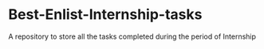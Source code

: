 # Best-Enlist-Internship-tasks
A repository to store all the tasks completed during the period of Internship
